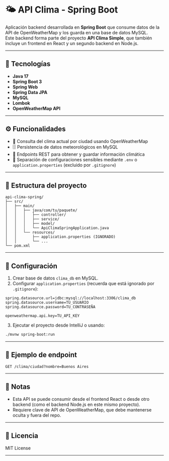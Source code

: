 # 🌤️ API Clima - Spring Boot

Aplicación backend desarrollada en **Spring Boot** que consume datos de la API de OpenWeatherMap y los guarda en una base de datos MySQL.  
Este backend forma parte del proyecto **API Clima Simple**, que también incluye un frontend en React y un segundo backend en Node.js.

---

## 🚀 Tecnologías

- **Java 17**
- **Spring Boot 3**
- **Spring Web**
- **Spring Data JPA**
- **MySQL**
- **Lombok**
- **OpenWeatherMap API**

---

## ⚙️ Funcionalidades

- 📡 Consulta del clima actual por ciudad usando OpenWeatherMap
- 🗄️ Persistencia de datos meteorológicos en MySQL
- 🔄 Endpoints REST para obtener y guardar información climática
- 🔐 Separación de configuraciones sensibles mediante `.env` o `application.properties` (excluido por `.gitignore`)

---

## 📂 Estructura del proyecto

```
api-clima-spring/
├── src/
│   ├── main/
│   │   ├── java/com/tu/paquete/
│   │   │   ├── controller/
│   │   │   ├── service/
│   │   │   ├── model/
│   │   │   └── ApiClimaSpringApplication.java
│   │   └── resources/
│   │       ├── application.properties (IGNORADO)
│   │       └── ...
└── pom.xml
```

---

## 🔧 Configuración

1. Crear base de datos `clima_db` en MySQL.
2. Configurar `application.properties` (recuerda que está ignorado por `.gitignore`):

```properties
spring.datasource.url=jdbc:mysql://localhost:3306/clima_db
spring.datasource.username=TU_USUARIO
spring.datasource.password=TU_CONTRASEÑA

openweathermap.api.key=TU_API_KEY
```

3. Ejecutar el proyecto desde IntelliJ o usando:

```bash
./mvnw spring-boot:run
```

---

## 🧪 Ejemplo de endpoint

```
GET /clima/ciudad?nombre=Buenos Aires
```

---

## 📌 Notas

- Esta API se puede consumir desde el frontend React o desde otro backend (como el backend Node.js en este mismo proyecto).
- Requiere clave de API de OpenWeatherMap, que debe mantenerse oculta y fuera del repo.

---

## 📁 Licencia

MIT License

---

